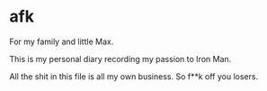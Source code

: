 # afk

For my family and little Max.






This is my personal diary recording my passion to Iron Man.

All the shit in this file is all my own business. So f**k off you losers.
